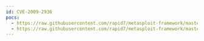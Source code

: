 ```yaml
---
id: CVE-2009-2936
pocs:
  - https://raw.githubusercontent.com/rapid7/metasploit-framework/master/modules/auxiliary/scanner/varnish/varnish_cli_file_read.rb
  - https://raw.githubusercontent.com/rapid7/metasploit-framework/master/modules/auxiliary/scanner/varnish/varnish_cli_login.rb
---
```

